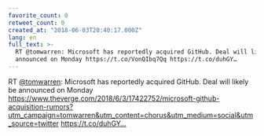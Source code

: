```yaml
---
favorite_count: 0
retweet_count: 0
created_at: "2018-06-03T20:40:17.000Z"
lang: en
full_text: >-
  RT @tomwarren: Microsoft has reportedly acquired GitHub. Deal will likely be
  announced on Monday https://t.co/VonQIbq7Qq https://t.co/duhGY…
---
```


RT [@tomwarren](https://twitter.com/tomwarren): Microsoft has reportedly
acquired GitHub. Deal will likely be announced on Monday
<https://www.theverge.com/2018/6/3/17422752/microsoft-github-acquisition-rumors?utm_campaign=tomwarren&utm_content=chorus&utm_medium=social&utm_source=twitter>
https://t.co/duhGY…
